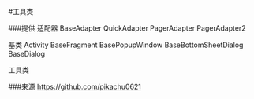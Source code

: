#工具类


###提供
适配器
BaseAdapter
QuickAdapter
PagerAdapter
PagerAdapter2

基类
Activity
BaseFragment
BasePopupWindow
BaseBottomSheetDialog
BaseDialog

工具类




###来源
https://github.com/pikachu0621